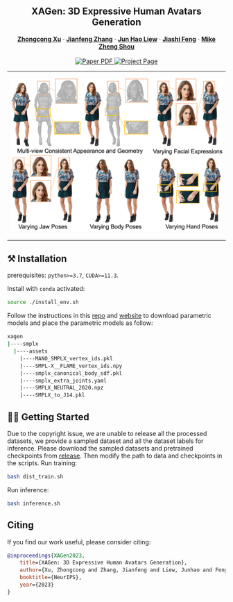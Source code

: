 <!-- # showlab.github.io/xagen -->

<p align="center">

  <h2 align="center">XAGen: 3D Expressive Human Avatars Generation</h2>
  <p align="center">
    <a href="https://scholar.google.com/citations?user=-4iADzMAAAAJ&hl=en"><strong>Zhongcong Xu</strong></a>
    ·
    <a href="http://jeff95.me/"><strong>Jianfeng Zhang</strong></a>
    ·
    <a href="https://scholar.google.com.sg/citations?user=8gm-CYYAAAAJ&hl=en"><strong>Jun Hao Liew</strong></a>
    ·
    <a href="https://sites.google.com/site/jshfeng/home"><strong>Jiashi Feng</strong></a>
    ·
    <a href="https://sites.google.com/view/showlab"><strong>Mike Zheng Shou</strong></a>
    <br>
    <br>
        <a href="https://arxiv.org/abs/2311.13574">
        <img src='https://img.shields.io/badge/arXiv-XAGen-red' alt='Paper PDF'>
        </a>
        <a href='https://showlab.github.io/xagen'>
        <img src='https://img.shields.io/badge/Project_Page-XAGen-green' alt='Project Page'>
        </a>
  </p>
  
  <table align="center">
    <td>
      <p align="center">
        <img src="assets/Teaser.png" width="500">
      </p>
    </td>
  </table>

## ⚒️ Installation
prerequisites: `python>=3.7`, `CUDA>=11.3`.

Install with `conda` activated: 
```bash
source ./install_env.sh
```

Follow the instructions in this [repo](https://github.com/yfeng95/PIXIE/blob/master/Doc/docs/getting_started.md#requirements) and [website](https://expose.is.tue.mpg.de/) to download parametric models and place the parametric models as follow:
```bash
xagen
|----smplx
  |----assets
    |----MANO_SMPLX_vertex_ids.pkl
    |----SMPL-X__FLAME_vertex_ids.npy
    |----smplx_canonical_body_sdf.pkl
    |----smplx_extra_joints.yaml
    |----SMPLX_NEUTRAL_2020.npz
    |----SMPLX_to_J14.pkl
```

## 🏃‍♂️ Getting Started
Due to the copyright issue, we are unable to release all the processed datasets, we provide a sampled dataset and all the dataset labels for inference. Please download the sampled datasets and pretrained checkpoints from [release](https://github.com/magic-research/xagen/releases/tag/public_release). Then modify the path to data and checkpoints in the scripts.
Run training:
```bash
bash dist_train.sh
```
Run inference:
```bash
bash inference.sh
```

## Citing
If you find our work useful, please consider citing:
```BibTeX
@inproceedings{XAGen2023,
    title={XAGen: 3D Expressive Human Avatars Generation},
    author={Xu, Zhongcong and Zhang, Jianfeng and Liew, Junhao and Feng, Jiashi and Shou, Mike Zheng},
    booktitle={NeurIPS},
    year={2023}
}
```

